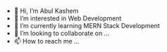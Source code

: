 - 👋 Hi, I’m Abul Kashem
- 👀 I’m interested in Web Development
- 🌱 I’m currently learning MERN Stack Development
- 💞️ I’m looking to collaborate on ...
- 📫 How to reach me ...

<!---
akrocky/akrocky is a ✨ special ✨ repository because its `README.md` (this file) appears on your GitHub profile.
You can click the Preview link to take a look at your changes.
--->
